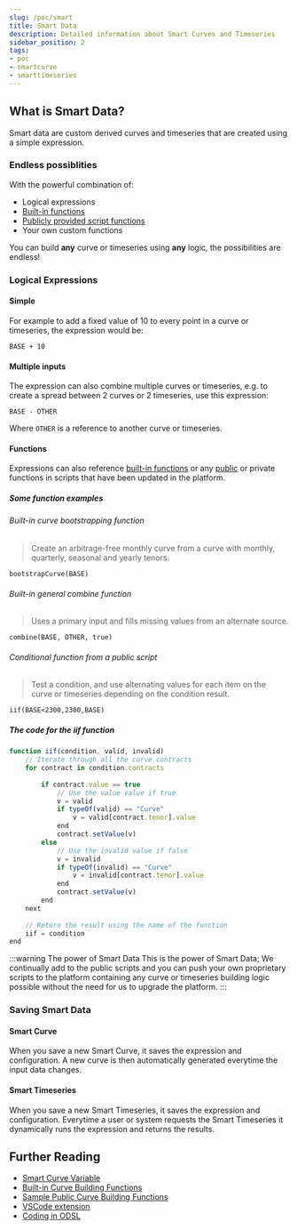 ```yaml
---
slug: /poc/smart
title: Smart Data
description: Detailed information about Smart Curves and Timeseries
sidebar_position: 2
tags:
- poc
- smartcurve
- smarttimeseries
---
```


## What is Smart Data?

Smart data are custom derived curves and timeseries that are created using a simple expression.

### Endless possiblities
With the powerful combination of:
* Logical expressions
* [Built-in functions](/docs/product/developer/odsl/Functions/all)
* [Publicly provided script functions](/docs/public/scripts/curve-building)
* Your own custom functions

You can build **any** curve or timeseries using **any** logic, the possibilities are endless!

### Logical Expressions

#### Simple
For example to add a fixed value of 10 to every point in a curve or timeseries, the expression would be:

```BASE + 10```

#### Multiple inputs
The expression can also combine multiple curves or timeseries, e.g. to create a spread between 2 curves or 2 timeseries, use this expression:

```BASE - OTHER```

Where ```OTHER``` is a reference to another curve or timeseries.

#### Functions

Expressions can also reference [built-in functions](/docs/product/developer/odsl/Functions/all) or any [public](/docs/public/scripts/curve-building) or private functions in scripts that have been updated in the platform.

##### Some function examples

###### Built-in curve bootstrapping function
> Create an arbitrage-free monthly curve from a curve with monthly, quarterly, seasonal and yearly tenors.

```bootstrapCurve(BASE)```

###### Built-in general combine function
> Uses a primary input and fills missing values from an alternate source.

```combine(BASE, OTHER, true)```


###### Conditional function from a public script
> Test a condition, and use alternating values for each item on the curve or timeseries depending on the condition result.

```iif(BASE<2300,2300,BASE)```

##### The code for the iif function

```js
function iif(condition, valid, invalid)
    // Iterate through all the curve contracts
    for contract in condition.contracts
    
        if contract.value == true
            // Use the value value if true    
            v = valid
            if typeOf(valid) == "Curve"
                v = valid[contract.tenor].value
            end
            contract.setValue(v)
        else
            // Use the invalid value if false
            v = invalid
            if typeOf(invalid) == "Curve"
                v = invalid[contract.tenor].value
            end
            contract.setValue(v)
        end
    next
    
    // Return the result using the name of the function
    iif = condition
end
```

:::warning The power of Smart Data
This is the power of Smart Data; We continually add to the public scripts and you can push your own proprietary scripts to the platform containing any curve or timeseries building logic possible without the need for us to upgrade the platform.
:::

### Saving Smart Data

#### Smart Curve
When you save a new Smart Curve, it saves the expression and configuration.
A new curve is then automatically generated everytime the input data changes.

#### Smart Timeseries
When you save a new Smart Timeseries, it saves the expression and configuration.
Everytime a user or system requests the Smart Timeseries it dynamically runs the expression and returns the results.



## Further Reading
* [Smart Curve Variable](/docs/odsl/variable/smartcurve)
* [Built-in Curve Building Functions](/docs/product/developer/odsl/Functions/all)
* [Sample Public Curve Building Functions](/docs/public/scripts/curve-building)
* [VSCode extension](/docs/user/vscode)
* [Coding in ODSL](/docs/odsl)


